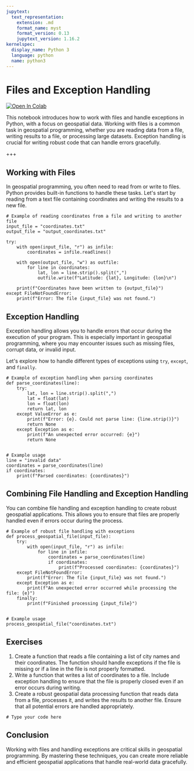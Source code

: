 ```yaml
---
jupytext:
  text_representation:
    extension: .md
    format_name: myst
    format_version: 0.13
    jupytext_version: 1.16.2
kernelspec:
  display_name: Python 3
  language: python
  name: python3
---
```


# Files and Exception Handling

[![Open In Colab](https://colab.research.google.com/assets/colab-badge.svg)](https://colab.research.google.com/github/giswqs/geog-312/blob/main/book/python/07_files.ipynb)

This notebook introduces how to work with files and handle exceptions in Python, with a focus on geospatial data. Working with files is a common task in geospatial programming, whether you are reading data from a file, writing results to a file, or processing large datasets. Exception handling is crucial for writing robust code that can handle errors gracefully.

+++

## Working with Files

In geospatial programming, you often need to read from or write to files. Python provides built-in functions to handle these tasks. Let's start by reading from a text file containing coordinates and writing the results to a new file.

```{code-cell} ipython3
# Example of reading coordinates from a file and writing to another file
input_file = "coordinates.txt"
output_file = "output_coordinates.txt"

try:
    with open(input_file, "r") as infile:
        coordinates = infile.readlines()

    with open(output_file, "w") as outfile:
        for line in coordinates:
            lat, lon = line.strip().split(",")
            outfile.write(f"Latitude: {lat}, Longitude: {lon}\n")

    print(f"Coordinates have been written to {output_file}")
except FileNotFoundError:
    print(f"Error: The file {input_file} was not found.")
```

## Exception Handling

Exception handling allows you to handle errors that occur during the execution of your program. This is especially important in geospatial programming, where you may encounter issues such as missing files, corrupt data, or invalid input.

Let's explore how to handle different types of exceptions using `try`, `except`, and `finally`.

```{code-cell} ipython3
# Example of exception handling when parsing coordinates
def parse_coordinates(line):
    try:
        lat, lon = line.strip().split(",")
        lat = float(lat)
        lon = float(lon)
        return lat, lon
    except ValueError as e:
        print(f"Error: {e}. Could not parse line: {line.strip()}")
        return None
    except Exception as e:
        print(f"An unexpected error occurred: {e}")
        return None


# Example usage
line = "invalid data"
coordinates = parse_coordinates(line)
if coordinates:
    print(f"Parsed coordinates: {coordinates}")
```

## Combining File Handling and Exception Handling

You can combine file handling and exception handling to create robust geospatial applications. This allows you to ensure that files are properly handled even if errors occur during the process.

```{code-cell} ipython3
# Example of robust file handling with exceptions
def process_geospatial_file(input_file):
    try:
        with open(input_file, "r") as infile:
            for line in infile:
                coordinates = parse_coordinates(line)
                if coordinates:
                    print(f"Processed coordinates: {coordinates}")
    except FileNotFoundError:
        print(f"Error: The file {input_file} was not found.")
    except Exception as e:
        print(f"An unexpected error occurred while processing the file: {e}")
    finally:
        print(f"Finished processing {input_file}")


# Example usage
process_geospatial_file("coordinates.txt")
```

## Exercises

1. Create a function that reads a file containing a list of city names and their coordinates. The function should handle exceptions if the file is missing or if a line in the file is not properly formatted.
2. Write a function that writes a list of coordinates to a file. Include exception handling to ensure that the file is properly closed even if an error occurs during writing.
3. Create a robust geospatial data processing function that reads data from a file, processes it, and writes the results to another file. Ensure that all potential errors are handled appropriately.

```{code-cell} ipython3
# Type your code here
```

## Conclusion

Working with files and handling exceptions are critical skills in geospatial programming. By mastering these techniques, you can create more reliable and efficient geospatial applications that handle real-world data gracefully.
